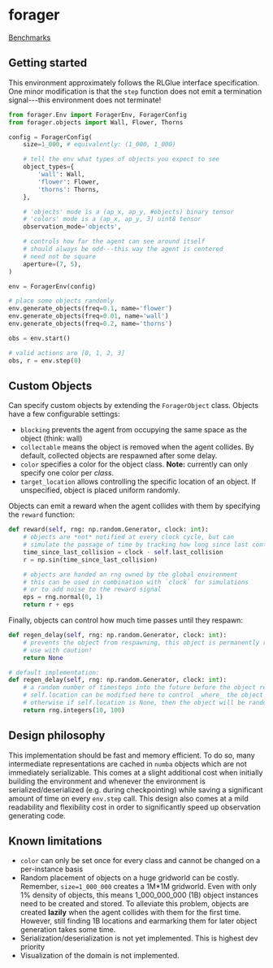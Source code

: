 # forager

[Benchmarks](https://andnp.github.io/forager/dev/bench/)

## Getting started

This environment approximately follows the RLGlue interface specification. One minor modification is that the `step` function does not emit a termination signal---this environment does not terminate!
```python
from forager.Env import ForagerEnv, ForagerConfig
from forager.objects import Wall, Flower, Thorns

config = ForagerConfig(
    size=1_000, # equivalently: (1_000, 1_000)

    # tell the env what types of objects you expect to see
    object_types={
        'wall': Wall,
        'flower': Flower,
        'thorns': Thorns,
    },

    # 'objects' mode is a (ap_x, ap_y, #objects) binary tensor
    # 'colors' mode is a (ap_x, ap_y, 3) uint8 tensor
    observation_mode='objects',

    # controls how far the agent can see around itself
    # should always be odd---this way the agent is centered
    # need not be square
    aperture=(7, 5),
)

env = ForagerEnv(config)

# place some objects randomly
env.generate_objects(freq=0.1, name='flower')
env.generate_objects(freq=0.01, name='wall')
env.generate_objects(freq=0.2, name='thorns')

obs = env.start()

# valid actions are [0, 1, 2, 3]
obs, r = env.step(0)
```

## Custom Objects
Can specify custom objects by extending the `ForagerObject` class.
Objects have a few configurable settings:
* `blocking` prevents the agent from occupying the same space as the object (think: wall)
* `collectable` means the object is removed when the agent collides. By default, collected objects are respawned after some delay.
* `color` specifies a color for the object class. **Note:** currently can only specify one color per _class_.
* `target_location` allows controlling the specific location of an object. If unspecified, object is placed uniform randomly.

Objects can emit a reward when the agent collides with them by specifying the `reward` function:
```python
def reward(self, rng: np.random.Generator, clock: int):
    # objects are *not* notified at every clock cycle, but can
    # simulate the passage of time by tracking how long since last contact
    time_since_last_collision = clock - self.last_collision
    r = np.sin(time_since_last_collision)

    # objects are handed an rng owned by the global environment
    # this can be used in combination with `clock` for simulations
    # or to add noise to the reward signal
    eps = rng.normal(0, 1)
    return r + eps
```

Finally, objects can control how much time passes until they respawn:
```python
def regen_delay(self, rng: np.random.Generator, clock: int):
    # prevents the object from respawning, this object is permanently removed changing the env forever
    # use with caution!
    return None

# default implementation:
def regen_delay(self, rng: np.random.Generator, clock: int):
    # a random number of timesteps into the future before the object reappears
    # self.location can be modified here to control _where_ the object reappears
    # otherwise if self.location is None, then the object will be randomly placed
    return rng.integers(10, 100)
```

## Design philosophy
This implementation should be fast and memory efficient. To do so, many intermediate representations are cached in `numba` objects which are not immediately serializable. This comes at a slight additional cost when initially building the environment and whenever the environment is serialized/deserialized (e.g. during checkpointing) while saving a significant amount of time on every `env.step` call. This design also comes at a mild readability and flexibility cost in order to significantly speed up observation generating code.

## Known limitations
* `color` can only be set once for every class and cannot be changed on a per-instance basis
* Random placement of objects on a huge gridworld can be costly. Remember, `size=1_000_000` creates a 1M*1M gridworld. Even with only 1% density of objects, this means 1_000_000_000 (1B) object instances need to be created and stored. To alleviate this problem, objects are created **lazily** when the agent collides with them for the first time. However, still finding 1B locations and earmarking them for later object generation takes some time.
* Serialization/deserialization is not yet implemented. This is highest dev priority
* Visualization of the domain is not implemented.
